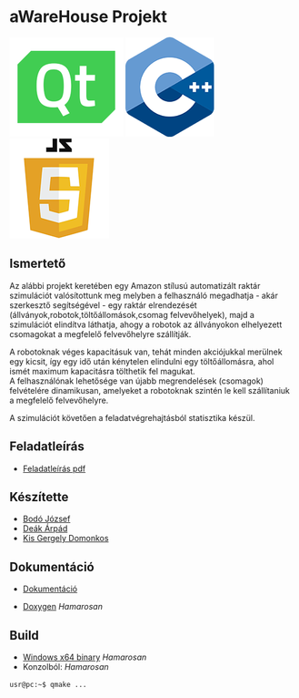 # aWareHouse Projekt
![QtLogo](./readme-src/qtlogo.png) ![CppLogo](./readme-src/cpplogo.png) ![JsLogo](./readme-src/javascriptlogo.png)

## Ismertető
Az alábbi projekt keretében egy Amazon stílusú automatizált raktár szimulációt valósítottunk meg melyben a felhasználó megadhatja - akár szerkesztő segítségével - egy raktár elrendezését (állványok,robotok,töltőállomások,csomag felvevőhelyek), majd a szimulációt elindítva láthatja, ahogy a robotok az állványokon elhelyezett csomagokat a megfelelő felvevőhelyre szállítják.  

A robotoknak véges kapacitásuk van, tehát minden akciójukkal merülnek egy kicsit, így egy idő után kénytelen elindulni egy töltőállomásra, ahol ismét maximum kapacitásra tölthetik fel magukat.  
A felhasználónak lehetősége van újabb megrendelések (csomagok) felvételére dinamikusan, amelyeket a robotoknak szintén le kell szállítaniuk a megfelelő felvevőhelyre.  

A szimulációt követően a feladatvégrehajtásból statisztika készül.
 
## Feladatleírás
* [Feladatleírás pdf](./readme-src/feladatleiras.pdf)

## Készítette

* [Bodó József](https://szofttech.inf.elte.hu/i7p4uq)
* [Deák Árpád](https://szofttech.inf.elte.hu/cthi78)
* [Kis Gergely Domonkos](https://szofttech.inf.elte.hu/vmt982)

## Dokumentáció

* [Dokumentáció](https://szofttech.inf.elte.hu/szt-ab-2020212/group-04/awarehouse/-/wikis/aWareHouse-Dokument%C3%A1ci%C3%B3)

* [Doxygen]() _Hamarosan_

## Build

* [Windows x64 binary]() _Hamarosan_
* Konzolból: _Hamarosan_
```console
usr@pc:~$ qmake ...
```